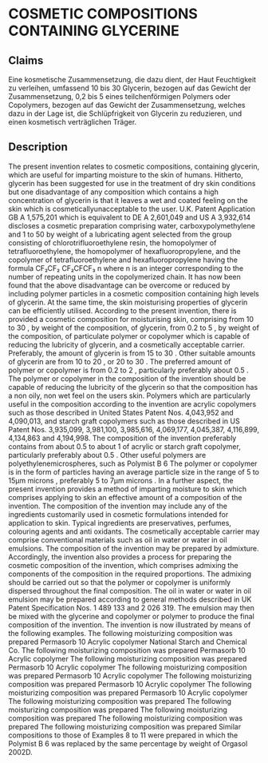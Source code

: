 # COSMETIC COMPOSITIONS CONTAINING GLYCERINE

## Claims
Eine kosmetische Zusammensetzung, die dazu dient, der Haut Feuchtigkeit zu verleihen, umfassend 10 bis 30 Glycerin, bezogen auf das Gewicht der Zusammensetzung, 0,2 bis 5 eines teilchenförmigen Polymers oder Copolymers, bezogen auf das Gewicht der Zusammensetzung, welches dazu in der Lage ist, die Schlüpfrigkeit von Glycerin zu reduzieren, und einen kosmetisch verträglichen Träger.

## Description
The present invention relates to cosmetic compositions, containing glycerin, which are useful for imparting moisture to the skin of humans. Hitherto, glycerin has been suggested for use in the treatment of dry skin conditions but one disadvantage of any composition which contains a high concentration of glycerin is that it leaves a wet and coated feeling on the skin which is cosmeticallyunacceptable to the user. U.K. Patent Application GB A 1,575,201 which is equivalent to DE A 2,601,049 and US A 3,932,614 discloses a cosmetic preparation comprising water, carboxypolymethylene and 1 to 50 by weight of a lubricating agent selected from the group consisting of chlorotrifluoroethylene resin, the homopolymer of tetrafluoroethylene, the homopolymer of hexafluoropropylene, and the copolymer of tetrafluoroethylene and hexafluoropropylene having the formula CF₂CF₂ CF₂CFCF₃ n where n is an integer corresponding to the number of repeating units in the copolymerized chain. It has now been found that the above disadvantage can be overcome or reduced by including polymer particles in a cosmetic composition containing high levels of glycerin. At the same time, the skin moisturising properties of glycerin can be efficiently utilised. According to the present invention, there is provided a cosmetic composition for moisturising skin, comprising from 10 to 30 , by weight of the composition, of glycerin, from 0.2 to 5 , by weight of the composition, of particulate polymer or copolymer which is capable of reducing the lubricity of glycerin, and a cosmetically acceptable carrier. Preferably, the amount of glycerin is from 15 to 30 . Other suitable amounts of glycerin are from 10 to 20 , or 20 to 30 . The preferred amount of polymer or copolymer is from 0.2 to 2 , particularly preferably about 0.5 . The polymer or copolymer in the composition of the invention should be capable of reducing the lubricity of the glycerin so that the composition has a non oily, non wet feel on the users skin. Polymers which are particularly useful in the composition according to the invention are acrylic copolymers such as those described in United States Patent Nos. 4,043,952 and 4,090,013, and starch graft copolymers such as those described in US Patent Nos. 3,935,099, 3,981,100, 3,985,616, 4,069,177, 4,045,387, 4,116,899, 4,134,863 and 4,194,998. The composition of the invention preferably contains from about 0.5 to about 1 of acrylic or starch graft copolymer, particularly preferably about 0.5 . Other useful polymers are polyethylenemicrospheres, such as Polymist B 6 The polymer or copolymer is in the form of particles having an average particle size in the range of 5 to 15µm microns , preferably 5 to 7µm microns . In a further aspect, the present invention provides a method of imparting moisture to skin which comprises applying to skin an effective amount of a composition of the invention. The composition of the invention may include any of the ingredients customarily used in cosmetic formulations intended for application to skin. Typical ingredients are preservatives, perfumes, colouring agents and anti oxidants. The cosmetically acceptable carrier may comprise conventional materials such as oil in water or water in oil emulsions. The composition of the invention may be prepared by admixture. Accordingly, the invention also provides a process for preparing the cosmetic composition of the invention, which comprises admixing the components of the composition in the required proportions. The admixing should be carried out so that the polymer or copolymer is uniformly dispersed throughout the final composition. The oil in water or water in oil emulsion may be prepared according to general methods described in UK Patent Specification Nos. 1 489 133 and 2 026 319. The emulsion may then be mixed with the glycerine and copolymer or polymer to produce the final composition of the invention. The invention is now illustrated by means of the following examples. The following moisturizing composition was prepared Permasorb 10 Acrylic copolymer National Starch and Chemical Co. The following moisturizing composition was prepared Permasorb 10 Acrylic copolymer The following moisturizing composition was prepared Permasorb 10 Acrylic copolymer The following moisturizing composition was prepared Permasorb 10 Acrylic copolymer The following moisturizing composition was prepared Permasorb 10 Acrylic copolymer The following moisturizing composition was prepared Permasorb 10 Acrylic copolymer The following moisturizing composition was prepared The following moisturizing composition was prepared The following moisturizing composition was prepared The following moisturizing composition was prepared The following moisturizing composition was prepared Similar compositions to those of Examples 8 to 11 were prepared in which the Polymist B 6 was replaced by the same percentage by weight of Orgasol 2002D.